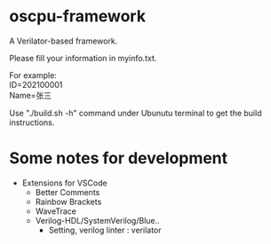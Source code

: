# oscpu-framework
A Verilator-based framework.

Please fill your information in myinfo.txt.

For example:  
ID=202100001  
Name=张三  

Use "./build.sh -h" command under Ubunutu terminal to get the build instructions.

# Some notes for development
* Extensions for VSCode
  - Better Comments
  - Rainbow Brackets
  - WaveTrace
  - Verilog-HDL/SystemVerilog/Blue..
    + Setting, verilog linter : verilator
